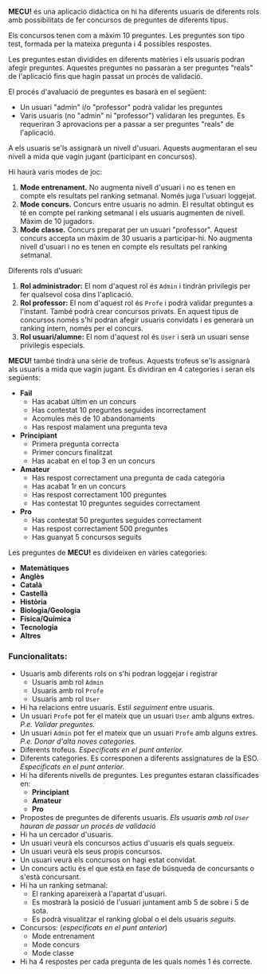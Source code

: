**MECU!** és una aplicació didàctica on hi ha diferents usuaris de diferents rols amb possibilitats de fer concursos de preguntes de diferents tipus.

Els concursos tenen com a màxim 10 preguntes. Les preguntes son tipo test, formada per la mateixa pregunta i 4 possibles respostes.

Les preguntes estan dividides en diferents matèries i els usuaris podran afegir preguntes. Aquestes preguntes no passaràn a ser preguntes "reals" de l'aplicació fins que hagin passat un procés de validació.

El procés d'avaluació de preguntes es basarà en el següent:

- Un usuari "admin" i/o "professor" podrà validar les preguntes
- Varis usuaris (no "admin" ni "professor") validaran les preguntes. Es requeriran 3 aprovacions per a passar a ser preguntes "reals" de l'aplicació.

A els usuaris se'ls assignarà un nivell d'usuari. Aquests augmentaran el seu nivell a mida que vagin jugant (participant en concursos).

Hi haurà varis modes de joc:

1. **Mode entrenament.** No augmenta nivell d'usuari i no es tenen en compte els resultats pel ranking setmanal. Només juga l'usuari loggejat.
2. **Mode concurs.** Concurs entre usuaris no admin. El resultat obtingut es té en compte pel ranking setmanal i els usuaris augmenten de nivell. Màxim de 10 jugadors.
3. **Mode classe.** Concurs preparat per un usuari "professor". Aquest concurs accepta un màxim de 30 usuaris a participar-hi. No augmenta nivell d'usuari i no es tenen en compte els resultats pel ranking setmanal.

Diferents rols d'usuari:

1. **Rol administrador:** El nom d'aquest rol és `Admin` i tindràn privilegis per fer qualsevol cosa dins l'aplicació.
2. **Rol professor:** El nom d'aquest rol és `Profe` i podrà validar preguntes a l'instant. També podrà crear concursos privats. En aquest tipus de concursos només s'hi podran afegir usuaris convidats i es generarà un ranking intern, només per el concurs.
2. **Rol usuari/alumne:** El nom d'aquest rol és `User` i serà un usuari sense privilegis especials.

**MECU!** també tindrà una sèrie de trofeus. Aquests trofeus se'ls assignarà als usuaris a mida que vagin jugant.
Es dividiran en 4 categories i seran els següents:

- **Fail**
    - Has acabat últim en un concurs
    - Has contestat 10 preguntes seguides incorrectament
    - Acomules més de 10 abandonaments
    - Has respost malament una pregunta teva
- **Principiant**
    - Primera pregunta correcta
    - Primer concurs finalitzat
    - Has acabat en el top 3 en un concurs
- **Amateur**
    - Has respost correctament una pregunta de cada categoria
    - Has acabat 1r en un concurs
    - Has respost correctament 100 preguntes
    - Has contestat 10 preguntes seguides correctament
- **Pro**
    - Has contestat 50 preguntes seguides correctament
    - Has respost correctament 500 preguntes
    - Has guanyat 5 concursos seguits

Les preguntes de **MECU!** es divideixen en vàries categories:

- **Matemàtiques**
- **Anglès**
- **Català**
- **Castellà**
- **Història**
- **Biologia/Geologia**
- **Física/Química**
- **Tecnologia**
- **Altres**

### Funcionalitats:

- Usuaris amb diferents rols on s'hi podran loggejar i registrar
    - Usuaris amb rol `Admin`
    - Usuaris amb rol `Profe`
    - Usuaris amb rol `User`
- Hi ha relacions entre usuaris. Estil *seguiment* entre usuaris.
- Un usuari `Profe` pot fer el mateix que un usuari `User` amb alguns extres. *P.e. Validar preguntes.*
- Un usuari `Admin` pot fer el mateix que un usuari `Profe` amb alguns extres. *P.e. Donar d'alta noves categories.*
- Diferents trofeus. *Especificats en el punt anterior.*
- Diferents categories. Es corresponen a diferents assignatures de la ESO. *Especificats en el punt anterior.*
- Hi ha diferents nivells de preguntes. Les preguntes estaran classificades en:
    - **Principiant**
    - **Amateur**
    - **Pro**
- Propostes de preguntes de diferents usuaris. *Els usuaris amb rol `User` hauran de passar un procés de validació*
- Hi ha un cercador d'usuaris.
- Un usuari veurà els concursos actius d'usuaris els quals segueix.
- Un usuari veurà els seus propis concursos.
- Un usuari veurà els concursos on hagi estat convidat.
- Un concurs actiu és el que està en fase de búsqueda de concursants o s'està concursant.
- Hi ha un ranking setmanal:
    - El ranking apareixerà a l'apartat d'usuari.
    - Es mostrarà la posició de l'usuari juntament amb 5 de sobre i 5 de sota.
    - Es podrà visualitzar el ranking global o el dels usuaris *seguits*.
- Concursos: (*especificats en el punt anterior*)
    - Mode entrenament
    - Mode concurs
    - Mode classe
- Hi ha 4 respostes per cada pregunta de les quals només 1 és correcte.